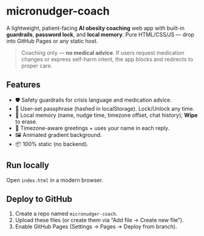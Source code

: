 # micronudger-coach
A lightweight, patient-facing **AI obesity coaching** web app with built-in **guardrails**, **password lock**, and **local memory**. Pure HTML/CSS/JS — drop into GitHub Pages or any static host.

> Coaching only — **no medical advice**. If users request medication changes or express self-harm intent, the app blocks and redirects to proper care.

## Features
- 🛡️ Safety guardrails for crisis language and medication advice.
- 🔐 User-set passphrase (hashed in localStorage). Lock/Unlock any time.
- 🧠 Local memory (name, nudge time, timezone offset, chat history); **Wipe** to erase.
- 👋 Timezone-aware greetings + uses your name in each reply.
- 🖼️ Animated gradient background.
- 📦 100% static (no backend).

## Run locally
Open `index.html` in a modern browser.

## Deploy to GitHub
1. Create a repo named `micronudger-coach`.
2. Upload these files (or create them via “Add file → Create new file”).
3. Enable GitHub Pages (Settings → Pages → Deploy from branch).

